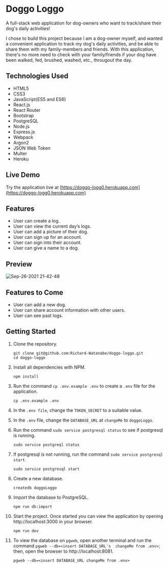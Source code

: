 # Doggo Loggo

A full-stack web application for dog-owners who want to track/share their dog's daily activities!

I chose to build this project because I am a dog-owner myself, and wanted a convenient application to track my dog's daily activities, and be able to share them with my family-members and friends. With this application, there's no more need to check with your family/friends if your dog have been walked, fed, brushed, washed, etc., througout the day. 

## Technologies Used

- HTML5
- CSS3
- JavaScript(ES5 and ES6)
- React.js
- React Router
- Bootstrap
- PostgreSQL
- Node.js
- Express.js
- Webpack
- Argon2
- JSON Web Token
- Multer
- Heroku

## Live Demo

Try the application live at [https://doggo-logg0.herokuapp.com](https://doggo-logg0.herokuapp.com)

## Features

- User can create a log.
- User can view the current day’s logs.
- User can add a picture of their dog.
- User can sign up for an account.
- User can sign into their account.
- User can give a name to a dog.

## Preview

![Sep-26-2021 21-42-48](https://user-images.githubusercontent.com/85139853/134846523-3db0d5a4-923c-487c-941d-300df97280b6.gif)

## Features to Come

- User can add a new dog.
- User can share account information with other users.
- User can see past logs.


## Getting Started

1. Clone the repository.

    ```shell
    git clone git@github.com:Richard-Watanabe/doggo-loggo.git
    cd doggo-loggo
    ```

2. Install all dependencies with NPM.

    ```shell
    npm install
    ```

3. Run the command `cp .env.example .env` to create a `.env` file for the application.

    ```shell
    cp .env.example .env
    ```
    
4. In the `.env file`, change the `TOKEN_SECRET` to a suitable value.

 
5. In the `.env` file, change the `DATABASE_URL` at `changeMe` to `doggoLoggo`.


6. Run the command `sudo service postgresql status` to see if postgresql is running.

    ```shell
    sudo service postgreql status
    ```
    
7. If postgresql is not running, run the command `sudo service postgresql start`.

    ```shell
    sudo service postgresql start
    ```

8. Create a new database.

    ```shell
    createdb doggoLoggo
    ```

9. Import the database to PostgreSQL.

    ```shell
    npm run db:import
    ```

10. Start the project. Once started you can view the application by opening http://localhost:3000 in your browser.

    ```shell
    npm run dev
    ```

11. To view the database on `pgweb`, open another terminal and run the command `pgweb --db=<insert DATABASE_URL's  changeMe from .env>`; then, open the browser to http://localhost:8081.

    ```shell
    pgweb --db=<insert DATABASE_URL changeMe from .env>
    ```


